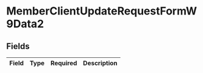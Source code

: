# MemberClientUpdateRequestFormW9Data2


## Fields

| Field       | Type        | Required    | Description |
| ----------- | ----------- | ----------- | ----------- |